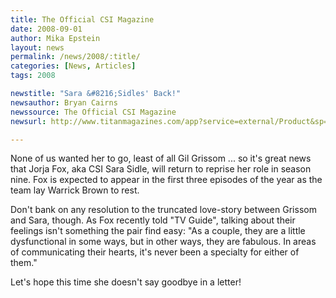 ```yaml
---
title: The Official CSI Magazine
date: 2008-09-01
author: Mika Epstein
layout: news
permalink: /news/2008/:title/
categories: [News, Articles]
tags: 2008

newstitle: "Sara &#8216;Sidles' Back!"
newsauthor: Bryan Cairns  
newssource: The Official CSI Magazine  
newsurl: http://www.titanmagazines.com/app?service=external/Product&sp=l1075  

---
```


None of us wanted her to go, least of all Gil Grissom ... so it's great news that Jorja Fox, aka CSI Sara Sidle, will return to reprise her role in season nine. Fox is expected to appear in the first three episodes of the year as the team lay Warrick Brown to rest.

Don't bank on any resolution to the truncated love-story between Grissom and Sara, though. As Fox recently told "TV Guide", talking about their feelings isn't something the pair find easy: "As a couple, they are a little dysfunctional in some ways, but in other ways, they are fabulous. In areas of communicating their hearts, it's never been a specialty for either of them."

Let's hope this time she doesn't say goodbye in a letter!

